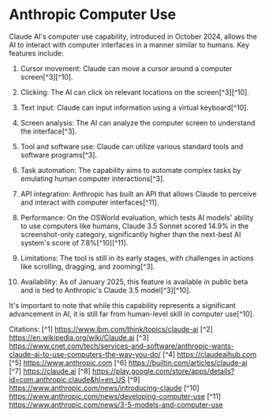 # Anthropic Computer Use

Claude AI's computer use capability, introduced in October 2024, allows the AI to interact with computer interfaces in a manner similar to humans. Key features include:

1. Cursor movement: Claude can move a cursor around a computer screen[^3][^10].

2. Clicking: The AI can click on relevant locations on the screen[^3][^10].

3. Text input: Claude can input information using a virtual keyboard[^10].

4. Screen analysis: The AI can analyze the computer screen to understand the interface[^3].

5. Tool and software use: Claude can utilize various standard tools and software programs[^3].

6. Task automation: The capability aims to automate complex tasks by emulating human computer interactions[^3].

7. API integration: Anthropic has built an API that allows Claude to perceive and interact with computer interfaces[^11].

8. Performance: On the OSWorld evaluation, which tests AI models' ability to use computers like humans, Claude 3.5 Sonnet scored 14.9% in the screenshot-only category, significantly higher than the next-best AI system's score of 7.8%[^10][^11].

9. Limitations: The tool is still in its early stages, with challenges in actions like scrolling, dragging, and zooming[^3].

10. Availability: As of January 2025, this feature is available in public beta and is tied to Anthropic's Claude 3.5 model[^3][^10].

It's important to note that while this capability represents a significant advancement in AI, it is still far from human-level skill in computer use[^10].

Citations:
[^1] https://www.ibm.com/think/topics/claude-ai
[^2] https://en.wikipedia.org/wiki/Claude.ai
[^3] https://www.cnet.com/tech/services-and-software/anthropic-wants-claude-ai-to-use-computers-the-way-you-do/
[^4] https://claudeaihub.com
[^5] https://www.anthropic.com
[^6] https://builtin.com/articles/claude-ai
[^7] https://claude.ai
[^8] https://play.google.com/store/apps/details?id=com.anthropic.claude&hl=en_US
[^9] https://www.anthropic.com/news/introducing-claude
[^10] https://www.anthropic.com/news/developing-computer-use
[^11] https://www.anthropic.com/news/3-5-models-and-computer-use